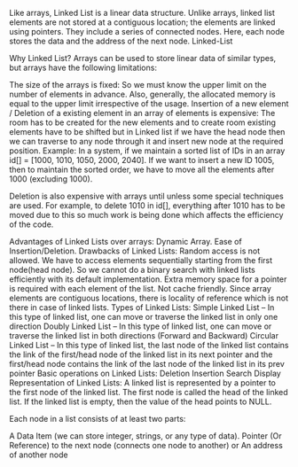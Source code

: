 Like arrays, Linked List is a linear data structure. Unlike arrays, linked list elements are not stored at a contiguous location; the elements are linked using pointers. They include a series of connected nodes. Here, each node stores the data and the address of the next node.
Linked-List

Why Linked List?
Arrays can be used to store linear data of similar types, but arrays have the following limitations:

The size of the arrays is fixed: So we must know the upper limit on the number of elements in advance. Also, generally, the allocated memory is equal to the upper limit irrespective of the usage.
Insertion of a new element / Deletion of a existing element in an array of elements is expensive: The room has to be created for the new elements and to create room existing elements have to be shifted but in Linked list if we have the head node then we can traverse to any node through it and insert new node at the required position.
Example:
In a system, if we maintain a sorted list of IDs in an array id[] = [1000, 1010, 1050, 2000, 2040].
If we want to insert a new ID 1005, then to maintain the sorted order, we have to move all the elements after 1000 (excluding 1000).

Deletion is also expensive with arrays until unless some special techniques are used. For example, to delete 1010 in id[], everything after 1010 has to be moved due to this so much work is being done which affects the efficiency of the code.

Advantages of Linked Lists over arrays:
Dynamic Array.
Ease of Insertion/Deletion.
Drawbacks of Linked Lists:
Random access is not allowed. We have to access elements sequentially starting from the first node(head node). So we cannot do a binary search with linked lists efficiently with its default implementation.
Extra memory space for a pointer is required with each element of the list.
Not cache friendly. Since array elements are contiguous locations, there is locality of reference which is not there in case of linked lists.
Types of Linked Lists:
Simple Linked List – In this type of linked list, one can move or traverse the linked list in only one direction
Doubly Linked List – In this type of linked list, one can move or traverse the linked list in both directions (Forward and Backward)
Circular Linked List – In this type of linked list, the last node of the linked list contains the link of the first/head node of the linked list in its next pointer and the first/head node contains the link of the last node of the linked list in its prev pointer
Basic operations on Linked Lists:
Deletion
Insertion
Search
Display
Representation of Linked Lists:
A linked list is represented by a pointer to the first node of the linked list. The first node is called the head of the linked list. If the linked list is empty, then the value of the head points to NULL.

Each node in a list consists of at least two parts:

A Data Item (we can store integer, strings, or any type of data).
Pointer (Or Reference) to the next node (connects one node to another) or An address of another node
